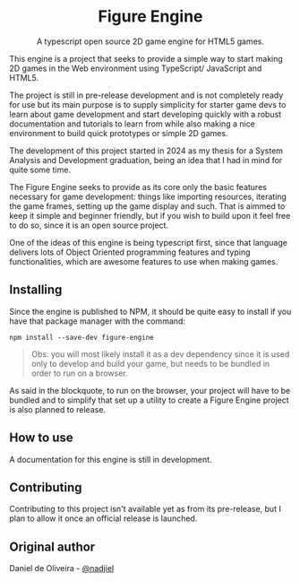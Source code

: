 <h1 align="center">Figure Engine</h1>
<p align="center">A typescript open source 2D game engine for HTML5 games.</p>

This engine is a project that seeks to provide a simple way to start making 2D games in the Web environment using TypeScript/ JavaScript and HTML5.

The project is still in pre-release development and is not completely ready for use but its main purpose is to supply simplicity for starter game devs to learn about game development and start developing quickly with a robust documentation and tutorials to learn from while also making a nice environment to build quick prototypes or simple 2D games.

The development of this project started in 2024 as my thesis for a System Analysis and Development graduation, being an idea that I had in mind for quite some time.

The Figure Engine seeks to provide as its core only the basic features necessary for game development: things like importing resources, iterating the game frames, setting up the game display and such.
That is aimmed to keep it simple and beginner friendly, but if you wish to build upon it feel free to do so, since it is an open source project.

One of the ideas of this engine is being typescript first, since that language delivers lots of Object Oriented programming features and typing functionalities, which are awesome features to use when making games.

## Installing
Since the engine is published to NPM, it should be quite easy to install if you have that package manager with the command:

```
npm install --save-dev figure-engine
```

> Obs: you will most likely install it as a dev dependency since it is used only to develop and build your game, but needs to be bundled in order to run on a browser.

As said in the blockquote, to run on the browser, your project will have to be bundled and to simplify that set up a utility to create a Figure Engine project is also planned to release.

## How to use
A documentation for this engine is still in development.

## Contributing
Contributing to this project isn't available yet as from its pre-release, but I plan to allow it once an official release is launched.

## Original author
Daniel de Oliveira - [@nadjiel](https://www.npmjs.com/~nadjiel)

